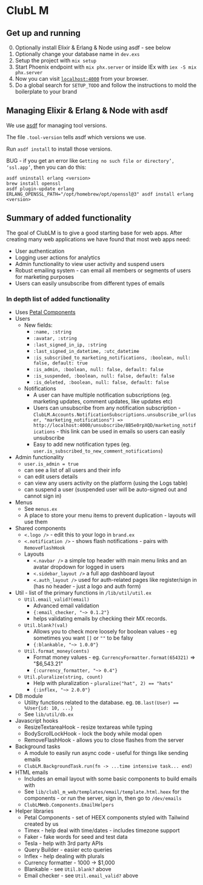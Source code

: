 # ClubL M

## Get up and running

0. Optionally install Elixir & Erlang & Node using asdf - see below
0. Optionally change your database name in `dev.exs`
1. Setup the project with `mix setup`
2. Start Phoenix endpoint with `mix phx.server` or inside IEx with `iex -S mix phx.server`
3. Now you can visit [`localhost:4000`](http://localhost:4000) from your browser.
4. Do a global search for `SETUP_TODO` and follow the instructions to mold the boilerplate to your brand

## Managing Elixir & Erlang & Node with asdf

We use [asdf](https://asdf-vm.com) for managing tool versions.

The file `.tool-version` tells asdf which versions we use.

Run `asdf install` to install those versions.

BUG - if you get an error like `Getting no such file or directory’, ‘ssl.app’`, then you can do this:

```
asdf uninstall erlang <version>
brew install openssl
asdf plugin-update erlang
ERLANG_OPENSSL_PATH="/opt/homebrew/opt/openssl@3" asdf install erlang <version>
```

## Summary of added functionality

The goal of ClubLM is to give a good starting base for web apps. After creating many web applications we have found that most web apps need:

- User authentication
- Logging user actions for analytics
- Admin functionality to view user activity and suspend users
- Robust emailing system - can email all members or segments of users for marketing purposes
- Users can easily unsubscribe from different types of emails

### In depth list of added functionality

- Uses [Petal Components](https://github.com/petalframework/petal_components)
- Users
  - New fields:
    - `:name, :string`
    - `:avatar, :string`
    - `:last_signed_in_ip, :string`
    - `:last_signed_in_datetime, :utc_datetime`
    - `:is_subscribed_to_marketing_notifications, :boolean, null: false, default: true`
    - `:is_admin, :boolean, null: false, default: false`
    - `:is_suspended, :boolean, null: false, default: false`
    - `:is_deleted, :boolean, null: false, default: false`
  - Notifications
    - A user can have multiple notification subscriptions (eg. marketing updates, comment updates, like updates etc)
    - Users can unsubscribe from any notification subscription - `ClubLM.Accounts.NotificationSubscriptions.unsubscribe_url(user, "marketing_notifications") => http://localhost:4000/unsubscribe/8B5e0rpXQD/marketing_notifications` - this link can be used in emails so users can easily unsubscribe
    - Easy to add new notification types (eg. `user.is_subscribed_to_new_comment_notifications`)
- Admin functionality
  - `user.is_admin = true`
  - can see a list of all users and their info
  - can edit users details
  - can view any users activity on the platform (using the Logs table)
  - can suspend a user (suspended user will be auto-signed out and cannot sign in)
- Menus
  - See `menus.ex`
  - A place to store your menu items to prevent duplication - layouts will use them
- Shared components
  - `<.logo />` - edit this to your logo in `brand.ex`
  - `<.notification />` - shows flash notifications - pairs with `RemoveFlashHook`
  - Layouts
    - `<.navbar />` a simple top header with main menu links and an avatar dropdown for logged in users
    - `<.sidebar_layout />` a full app dashboard layout
    - `<.auth_layout />` used for auth-related pages like register/sign in (has no header - just a logo and auth form)
- Util - list of the primary functions in `/lib/util/util.ex`
  - `Util.email_valid?(email)`
    - Advanced email validation
    - `{:email_checker, "~> 0.1.2"}`
    - helps validating emails by checking their MX records.
  - `Util.blank?(val)`
    - Allows you to check more loosely for boolean values - eg sometimes you want `[]` or `""` to be falsy
    - `{:blankable, "~> 1.0.0"}`
  - `Util.format_money(cents)`
    - Format money values - eg. `CurrencyFormatter.format(654321)` => "$6,543.21"
    - `{:currency_formatter, "~> 0.4"}`
  - `Util.pluralize(string, count)`
    - Help with pluralization - `pluralize("hat", 2) == "hats"`
    - `{:inflex, "~> 2.0.0"}`
- DB module
  - Utility functions related to the database. eg. `DB.last(User) == %User{id: 10, ...}`
  - See `lib/util/db.ex`
- Javascript hooks
  - ResizeTextareaHook - resize textareas while typing
  - BodyScrollLockHook - lock the body while modal open
  - RemoveFlashHook - allows you to close flashes from the server
- Background tasks
  - A module to easily run async code - useful for things like sending emails
  - `ClubLM.BackgroundTask.run(fn -> ...time intensive task... end)`
- HTML emails
  - Includes an email layout with some basic components to build emails with
  - See `lib/clubl_m_web/templates/email/template.html.heex` for the components - or run the server, sign in, then go to `/dev/emails`
  - `ClubLMWeb.Components.EmailHelpers`
- Helper libraries
  - Petal Components - set of HEEX components styled with Tailwind created by us
  - Timex - help deal with time/dates - includes timezone support
  - Faker - fake words for seed and test data
  - Tesla - help with 3rd party APIs
  - Query Builder - easier ecto queries
  - Inflex - help dealing with plurals
  - Currency formatter - 1000 -> $1,000
  - Blankable - see `Util.blank?` above
  - Email checker - see `Util.email_valid?` above

